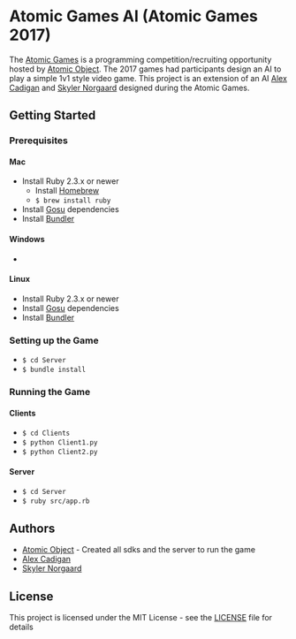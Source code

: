 # Atomic Games AI (Atomic Games 2017)

The [Atomic Games](http://atomic-games.atomicobject.com/) is a programming competition/recruiting opportunity hosted by [Atomic Object](https://atomicobject.com/).  The 2017 games had participants design an AI to play a simple 1v1 style video game.  This project is an extension of an AI [Alex Cadigan](https://github.com/AlexCadigan) and [Skyler Norgaard](https://github.com/skylernorgaard1) designed during the Atomic Games.  

## Getting Started

### Prerequisites

#### Mac

* Install Ruby 2.3.x or newer
  * Install [Homebrew](https://brew.sh/)
  * `$ brew install ruby`
* Install [Gosu](https://github.com/gosu/gosu/wiki/Getting-Started-on-OS-X) dependencies
* Install [Bundler](https://bundler.io/)

#### Windows

* 

#### Linux

* Install Ruby 2.3.x or newer
* Install [Gosu](https://github.com/gosu/gosu/wiki/Getting-Started-on-Linux) dependencies
* Install [Bundler](https://bundler.io/)

### Setting up the Game

* `$ cd Server`
* `$ bundle install`

### Running the Game

#### Clients

* `$ cd Clients`
* `$ python Client1.py`
* `$ python Client2.py`

#### Server

* `$ cd Server`
* `$ ruby src/app.rb`

## Authors

* [Atomic Object](https://atomicobject.com/) - Created all sdks and the server to run the game
* [Alex Cadigan](https://github.com/AlexCadigan)
* [Skyler Norgaard](https://github.com/skylernorgaard1)

## License

This project is licensed under the MIT License - see the [LICENSE](LICENSE) file for details
